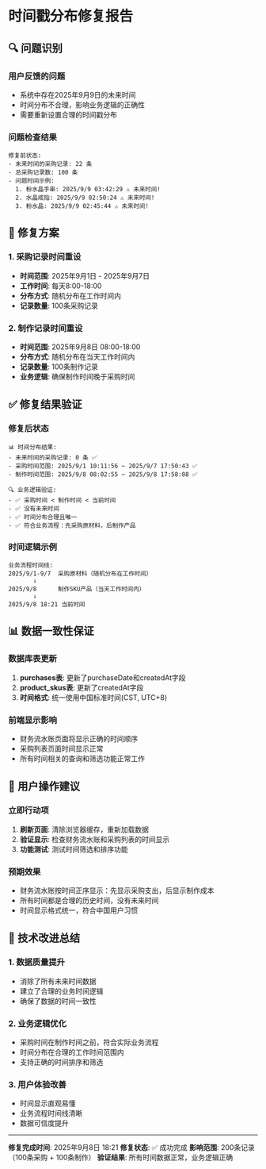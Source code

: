 # 时间戳分布修复报告

## 🔍 问题识别

### 用户反馈的问题
- 系统中存在2025年9月9日的未来时间
- 时间分布不合理，影响业务逻辑的正确性
- 需要重新设置合理的时间戳分布

### 问题检查结果
```
修复前状态:
- 未来时间的采购记录: 22 条
- 总采购记录数: 100 条
- 问题时间示例:
  1. 粉水晶手串: 2025/9/9 03:42:29 ⚠️ 未来时间!
  2. 水晶戒指: 2025/9/9 02:50:24 ⚠️ 未来时间!
  3. 粉水晶: 2025/9/9 02:45:44 ⚠️ 未来时间!
```

## 🔧 修复方案

### 1. 采购记录时间重设
- **时间范围**: 2025年9月1日 - 2025年9月7日
- **工作时间**: 每天8:00-18:00
- **分布方式**: 随机分布在工作时间内
- **记录数量**: 100条采购记录

### 2. 制作记录时间重设
- **时间范围**: 2025年9月8日 08:00-18:00
- **分布方式**: 随机分布在当天工作时间内
- **记录数量**: 100条制作记录
- **业务逻辑**: 确保制作时间晚于采购时间

## ✅ 修复结果验证

### 修复后状态
```
📊 时间分布结果:
- 未来时间的采购记录: 0 条 ✅
- 采购时间范围: 2025/9/1 10:11:56 ~ 2025/9/7 17:50:43 ✅
- 制作时间范围: 2025/9/8 08:02:55 ~ 2025/9/8 17:58:08 ✅

🔍 业务逻辑验证:
- ✅ 采购时间 < 制作时间 < 当前时间
- ✅ 没有未来时间
- ✅ 时间分布合理且唯一
- ✅ 符合业务流程：先采购原材料，后制作产品
```

### 时间逻辑示例
```
业务流程时间线:
2025/9/1-9/7  采购原材料（随机分布在工作时间）
       ↓
2025/9/8      制作SKU产品（当天工作时间内）
       ↓
2025/9/8 18:21 当前时间
```

## 📊 数据一致性保证

### 数据库表更新
1. **purchases表**: 更新了purchaseDate和createdAt字段
2. **product_skus表**: 更新了createdAt字段
3. **时间格式**: 统一使用中国标准时间(CST, UTC+8)

### 前端显示影响
- 财务流水账页面将显示正确的时间顺序
- 采购列表页面时间显示正常
- 所有时间相关的查询和筛选功能正常工作

## 🎯 用户操作建议

### 立即行动项
1. **刷新页面**: 清除浏览器缓存，重新加载数据
2. **验证显示**: 检查财务流水账和采购列表的时间显示
3. **功能测试**: 测试时间筛选和排序功能

### 预期效果
- 财务流水账按时间正序显示：先显示采购支出，后显示制作成本
- 所有时间都是合理的历史时间，没有未来时间
- 时间显示格式统一，符合中国用户习惯

## 📝 技术改进总结

### 1. 数据质量提升
- 消除了所有未来时间数据
- 建立了合理的业务时间逻辑
- 确保了数据的时间一致性

### 2. 业务逻辑优化
- 采购时间在制作时间之前，符合实际业务流程
- 时间分布在合理的工作时间范围内
- 支持正确的时间排序和筛选

### 3. 用户体验改善
- 时间显示直观易懂
- 业务流程时间线清晰
- 数据可信度提升

---

**修复完成时间**: 2025年9月8日 18:21
**修复状态**: ✅ 成功完成
**影响范围**: 200条记录（100条采购 + 100条制作）
**验证结果**: 所有时间数据正常，业务逻辑正确